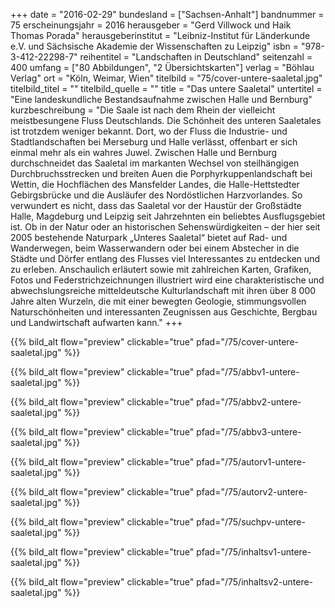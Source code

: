 +++
date = "2016-02-29"
bundesland = ["Sachsen-Anhalt"]
bandnummer = 75
erscheinungsjahr = 2016
herausgeber = "Gerd Villwock und Haik Thomas Porada"
herausgeberinstitut = "Leibniz-Institut für Länderkunde e.V. und Sächsische Akademie der Wissenschaften zu Leipzig"
isbn = "978-3-412-22298-7"
reihentitel = "Landschaften in Deutschland"
seitenzahl = 400 
umfang = ["80 Abbildungen",  "2 Übersichtskarten"]
verlag = "Böhlau Verlag"
ort = "Köln, Weimar, Wien"
titelbild = "75/cover-untere-saaletal.jpg"
titelbild_titel = ""
titelbild_quelle = ""
title = "Das untere Saaletal"
untertitel = "Eine landeskundliche Bestandsaufnahme zwischen Halle und Bernburg"
kurzbeschreibung = "Die Saale ist nach dem Rhein der vielleicht meistbesungene Fluss Deutschlands. Die Schönheit des unteren Saaletales ist trotzdem weniger bekannt. Dort, wo der Fluss die Industrie- und Stadtlandschaften bei Merseburg und Halle verlässt, offenbart er sich einmal mehr als ein wahres Juwel. Zwischen Halle und Bernburg durchschneidet das Saaletal im markanten Wechsel von steilhängigen Durchbruchsstrecken und breiten Auen die Porphyrkuppenlandschaft bei Wettin, die Hochflächen des Mansfelder Landes, die Halle-Hettstedter Gebirgsbrücke und die Ausläufer des Nordöstlichen Harzvorlandes. So verwundert es nicht, dass das Saaletal vor der Haustür der Großstädte Halle, Magdeburg und Leipzig seit Jahrzehnten ein beliebtes Ausflugsgebiet ist. Ob in der Natur oder an historischen Sehenswürdigkeiten – der hier seit 2005 bestehende Naturpark „Unteres Saaletal“ bietet auf Rad- und Wanderwegen, beim Wasserwandern oder bei einem Abstecher in die Städte und Dörfer entlang des Flusses viel Interessantes zu entdecken und zu erleben. Anschaulich erläutert sowie mit zahlreichen Karten, Grafiken, Fotos und Federstrichzeichnungen illustriert wird eine charakteristische und abwechslungsreiche mitteldeutsche Kulturlandschaft mit ihren über 8 000 Jahre alten Wurzeln, die mit einer bewegten Geologie, stimmungsvollen Naturschönheiten und interessanten Zeugnissen aus Geschichte, Bergbau und Landwirtschaft aufwarten kann."
+++

{{% bild_alt flow="preview" clickable="true" pfad="/75/cover-untere-saaletal.jpg"   %}}

{{% bild_alt flow="preview" clickable="true" pfad="/75/abbv1-untere-saaletal.jpg"   %}}

{{% bild_alt flow="preview" clickable="true" pfad="/75/abbv2-untere-saaletal.jpg"   %}}

{{% bild_alt flow="preview" clickable="true" pfad="/75/abbv3-untere-saaletal.jpg"   %}}

{{% bild_alt flow="preview" clickable="true" pfad="/75/autorv1-untere-saaletal.jpg"   %}}

{{% bild_alt flow="preview" clickable="true" pfad="/75/autorv2-untere-saaletal.jpg"   %}}

{{% bild_alt flow="preview" clickable="true" pfad="/75/suchpv-untere-saaletal.jpg"   %}}

{{% bild_alt flow="preview" clickable="true" pfad="/75/inhaltsv1-untere-saaletal.jpg"   %}}

{{% bild_alt flow="preview" clickable="true" pfad="/75/inhaltsv2-untere-saaletal.jpg"   %}}
